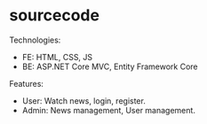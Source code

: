 # sourcecode
Technologies:
- FE: HTML, CSS, JS
- BE: ASP.NET Core MVC, Entity Framework Core

Features: 
- User: Watch news, login, register.
- Admin: News management, User management.
